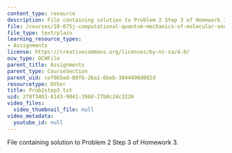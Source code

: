 ```yaml
---
content_type: resource
description: File containing solution to Problem 2 Step 3 of Homework 3.
file: /courses/10-675j-computational-quantum-mechanics-of-molecular-and-extended-systems-fall-2004/2f8f340181439041398d27b8c24c3226_Prob2step3.txt
file_type: text/plain
learning_resource_types:
- Assignments
license: https://creativecommons.org/licenses/by-nc-sa/4.0/
ocw_type: OCWFile
parent_title: Assignments
parent_type: CourseSection
parent_uid: cef0b5ed-80f6-26a1-6beb-3844490d082d
resourcetype: Other
title: Prob2step3.txt
uid: 2f8f3401-8143-9041-398d-27b8c24c3226
video_files:
  video_thumbnail_file: null
video_metadata:
  youtube_id: null
---
```

File containing solution to Problem 2 Step 3 of Homework 3.